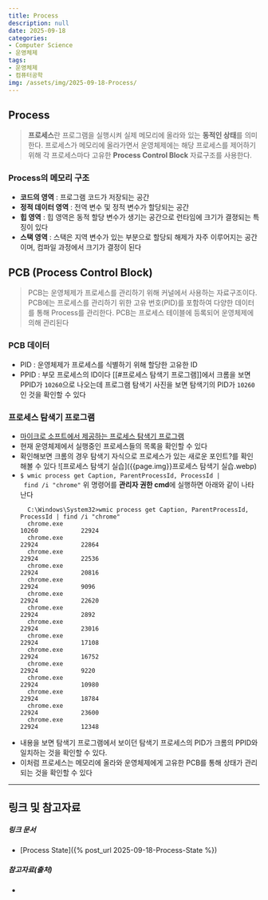 ```yaml
---
title: Process
description: null
date: 2025-09-18
categories:
- Computer Science
- 운영체제
tags:
- 운영체제
- 컴퓨터공학
img: /assets/img/2025-09-18-Process/
---
```

## Process
> **프로세스**란 프로그램을 실행시켜 실제 메모리에 올라와 있는 **동적인 상태**를 의미한다.
> 프로세스가 메모리에 올라가면서 운영체제에는 해당 프로세스를 제어하기 위해 각 프로세스마다 고유한 **Process Control Block** 자료구조를 사용한다. 

### Process의 메모리 구조
- **코드의 영역** : 프로그램 코드가 저장되는 공간
- **정적 데이터 영역** : 전역 변수 및 정적 변수가 할당되는 공간
- **힙 영역** : 힙 영역은 동적 할당 변수가 생기는 공간으로 런타임에 크기가 결졍되는 특징이 있다
- **스택 영역** : 스택은 지역 변수가 있는 부분으로 할당되 해제가 자주 이루어지는 공간이며, 컴파일 과정에서 크기가 결정이 된다

## PCB (Process Control Block)
> PCB는 운영체제가 프로세스를 관리하기 위해 커널에서 사용하는 자료구조이다. PCB에는 프로세스를 관리하기 위한 고유 번호(PID)를 포함하여 다양한 데이터를 통해 Process를 관리한다. 
> PCB는 프로세스 테이블에 등록되어 운영체제에 의해 관리된다

### PCB 데이터
- PID : 운영체제가 프로세스를 식별하기 위해 할당한 고유한 ID
- PPID : 부모 프로세스의 ID이다 [[#프로세스 탐색기 프로그램]]에서 크롬을 보면 PPID가 `10260`으로 나오는데 프로그램 탐색기 사진을 보면 탐색기의 PID가 `10260`인 것을 확인할 수 있다


### 프로세스 탐색기 프로그램
- [마이크로 소프트에서 제공하는 프로세스 탐색기 프로그램](https://learn.microsoft.com/ko-kr/sysinternals/downloads/process-explorer)
- 현재 운영체제에서 실행중인 프로세스들의 목록을 확인할 수 있다
- 확인해보면 크롬의 경우 탐색기 자식으로 프로세스가 있는 새로운 포인트?를 확인해볼 수 있다
  ![프로세스 탐색기 실습]({{page.img}}프로세스 탐색기 실습.webp)
- `$ wmic process get Caption, ParentProcessId, ProcessId | find /i "chrome"`
  위 명령어를 **관리자 권한 cmd**에 실행하면 아래와 같이 나타난다
  ```
	C:\Windows\System32>wmic process get Caption, ParentProcessId, ProcessId | find /i "chrome"
	chrome.exe                                                     10260            22924
	chrome.exe                                                     22924            22864
	chrome.exe                                                     22924            22536
	chrome.exe                                                     22924            20816
	chrome.exe                                                     22924            9096
	chrome.exe                                                     22924            22620
	chrome.exe                                                     22924            2892
	chrome.exe                                                     22924            23016
	chrome.exe                                                     22924            17108
	chrome.exe                                                     22924            16752
	chrome.exe                                                     22924            9220
	chrome.exe                                                     22924            10980
	chrome.exe                                                     22924            18784
	chrome.exe                                                     22924            23600
	chrome.exe                                                     22924            12348
  ```
- 내용을 보면 탐색기 프로그램에서 보이던 탐색기 프로세스의 PID가 크롬의 PPID와 일치하는 것을 확인할 수 있다.
- 이처럼 프로세스는 메모리에 올라와 운영체제에게 고유한 PCB를 통해 상태가 관리되는 것을 확인할 수 있다

---
## 링크 및 참고자료

##### 링크 문서
- [Process State]({% post_url 2025-09-18-Process-State %})

##### 참고자료(출처)
- 



